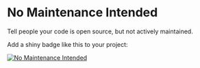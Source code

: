 # No Maintenance Intended

Tell people your code is open source, but not actively maintained.

Add a shiny badge like this to your project:

[![No Maintenance Intended](https://unmaintained.tech/badge.svg)](https://unmaintained.tech/)
